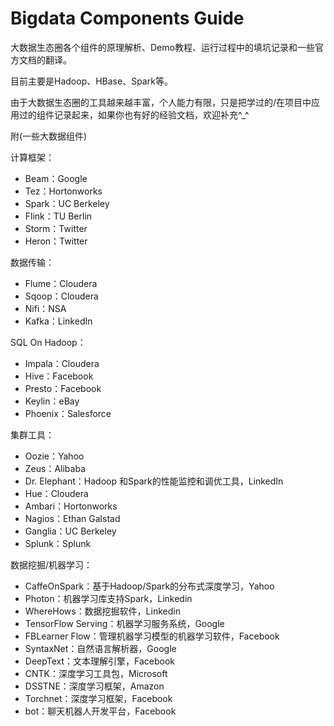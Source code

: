 # Bigdata Components Guide

大数据生态圈各个组件的原理解析、Demo教程、运行过程中的填坑记录和一些官方文档的翻译。

目前主要是Hadoop、HBase、Spark等。

由于大数据生态圈的工具越来越丰富，个人能力有限，只是把学过的/在项目中应用过的组件记录起来，如果你也有好的经验文档，欢迎补充^_^

附(一些大数据组件)

计算框架：
- Beam：Google
- Tez：Hortonworks
- Spark：UC Berkeley
- Flink：TU Berlin
- Storm：Twitter
- Heron：Twitter

数据传输：
- Flume：Cloudera
- Sqoop：Cloudera
- Nifi：NSA
- Kafka：LinkedIn

SQL On Hadoop：
- Impala：Cloudera
- Hive：Facebook
- Presto：Facebook
- Keylin：eBay
- Phoenix：Salesforce

集群工具：
- Oozie：Yahoo
- Zeus：Alibaba
- Dr. Elephant：Hadoop 和Spark的性能监控和调优工具，LinkedIn
- Hue：Cloudera
- Ambari：Hortonworks
- Nagios：Ethan Galstad
- Ganglia：UC Berkeley
- Splunk：Splunk

数据挖掘/机器学习：
- CaffeOnSpark：基于Hadoop/Spark的分布式深度学习，Yahoo
- Photon：机器学习库支持Spark，Linkedin
- WhereHows：数据挖掘软件，Linkedin
- TensorFlow Serving：机器学习服务系统，Google
- FBLearner Flow：管理机器学习模型的机器学习软件，Facebook
- SyntaxNet：自然语言解析器，Google
- DeepText：文本理解引擎，Facebook
- CNTK：深度学习工具包，Microsoft
- DSSTNE：深度学习框架，Amazon
- Torchnet：深度学习框架，Facebook
- bot：聊天机器人开发平台，Facebook
